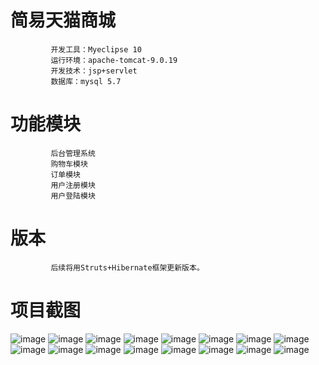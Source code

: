 # 简易天猫商城
             开发工具：Myeclipse 10
             运行环境：apache-tomcat-9.0.19
             开发技术：jsp+servlet
             数据库：mysql 5.7
# 功能模块
             后台管理系统
             购物车模块
             订单模块
             用户注册模块
             用户登陆模块

# 版本
             后续将用Struts+Hibernate框架更新版本。

# 项目截图
   ![image](https://github.com/hangsss/tmallImages/blob/master/images/1.png)
   ![image](https://github.com/hangsss/tmallImages/blob/master/images/2.png)
   ![image](https://github.com/hangsss/tmallImages/blob/master/images/3.png)
   ![image](https://github.com/hangsss/tmallImages/blob/master/images/4.png)
   ![image](https://github.com/hangsss/tmallImages/blob/master/images/5.png)
   ![image](https://github.com/hangsss/tmallImages/blob/master/images/6.png)
   ![image](https://github.com/hangsss/tmallImages/blob/master/images/7.png)
   ![image](https://github.com/hangsss/tmallImages/blob/master/images/8.png)
   ![image](https://github.com/hangsss/tmallImages/blob/master/images/9.png)
   ![image](https://github.com/hangsss/tmallImages/blob/master/images/10.png)
   ![image](https://github.com/hangsss/tmallImages/blob/master/images/11.png)
   ![image](https://github.com/hangsss/tmallImages/blob/master/images/12.png)
   ![image](https://github.com/hangsss/tmallImages/blob/master/images/13.png)
   ![image](https://github.com/hangsss/tmallImages/blob/master/images/14.png)
   ![image](https://github.com/hangsss/tmallImages/blob/master/images/15.png)
   ![image](https://github.com/hangsss/tmallImages/blob/master/images/16.png)
